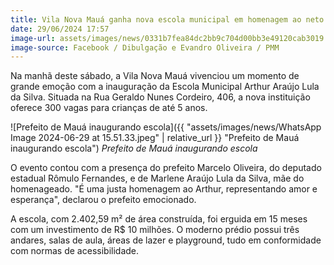 ```yaml
---
title: Vila Nova Mauá ganha nova escola municipal em homenagem ao neto do presidente Lula
date: 29/06/2024 17:57
image-url: assets/images/news/0331b7fea84dc2bb9c704d00bb3e49120cab3019.jpg
image-source: Facebook / Dibulgação e Evandro Oliveira / PMM
---
```


Na manhã deste sábado, a Vila Nova Mauá vivenciou um momento de grande emoção com a inauguração da Escola Municipal Arthur Araújo Lula da Silva. Situada na Rua Geraldo Nunes Cordeiro, 406, a nova instituição oferece 300 vagas para crianças de até 5 anos.

![Prefeito de Mauá inaugurando escola]({{ "assets/images/news/WhatsApp Image 2024-06-29 at 15.51.33.jpeg" | relative_url }} "Prefeito de Mauá inaugurando escola")
*Prefeito de Mauá inaugurando escola*

O evento contou com a presença do prefeito Marcelo Oliveira, do deputado estadual Rômulo Fernandes, e de Marlene Araújo Lula da Silva, mãe do homenageado. "É uma justa homenagem ao Arthur, representando amor e esperança", declarou o prefeito emocionado.

A escola, com 2.402,59 m² de área construída, foi erguida em 15 meses com um investimento de R$ 10 milhões. O moderno prédio possui três andares, salas de aula, áreas de lazer e playground, tudo em conformidade com normas de acessibilidade.